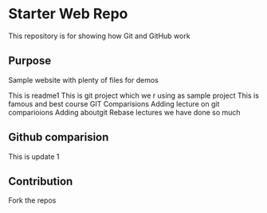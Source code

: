 # Starter Web Repo

This repository is for showing how Git and GitHub work

## Purpose

Sample website with plenty of files for demos

This is readme1
This is git project which we r using as sample project 
This is famous and best course
GIT Comparisions 
Adding lecture on git comparioions
Adding aboutgit Rebase lectures
we have done so much
## Github comparision
This is update 1
## Contribution
Fork the repos
